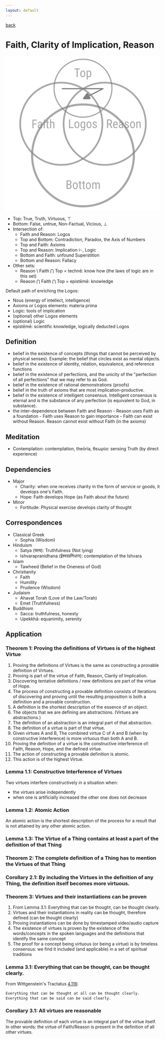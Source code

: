 ```yaml
---
layout: default
---
```

[back](./)

# Faith, Clarity of Implication, Reason

![Faith](images/faith.png)

- Top: True, Truth, Virtuous, ⊤
- Bottom: False, untrue, Non-Factual, Vicious, ⊥
- Intersection of:
    - Faith and Reason: Logos
    - Top and Bottom: Contradiction, Paradox, the Axis of Numbers
    - Top and Faith: Axioms
    - Top and Reason: Implication ⊢, Logic
    - Bottom and Faith: unfound Superstition
    - Bottom and Reason: Fallacy
- Other sets:
    - Reason \ Faith ⋂ Top = technē: know how (the laws of logic are in this set)
    - Reason ⋂ Faith ⋂ Top = epistēmē: knowledge


Default path of enriching the Logos:
- Nous (energy of intellect, intelligence)
- Axioms or Logos elements: materia prima
- Logic: tools of implication
- (optional) other Logos elements
- (optional) Logic
- epistēmē: scientific knowledge, logically deducted Logos



## Definition


- belief in the existence of concepts (things that cannot be perceived by physical senses). Example: the belief that circles exist as mental objects.
- belief in the existence of identity, relation, equivalence, and reference functions
- belief in the existence of perfections, and the unicity of the "perfection of all perfections" that we may refer to as God.
- belief in the existence of rational demonstrations (proofs)
- belief in the truth of axioms that are most implication-productive.
- belief in the existence of intelligent consensus. Intelligent consensus is eternal and is the substance of any perfection (is equivalent to God, in substance).
- the inter-dependence between Faith and Reason
        - Reason uses Faith as a foundation
        - Faith uses Reason to gain importance
        - Faith can exist without Reason. Reason cannot exist without Faith (in the axioms)

## Meditation

- Contemplation: contemplation, theōría, θεωρία: sensing Truth (by direct experience)

## Dependencies

- Major
    - Charity: when one receives charity in the form of service or goods, it develops one's Faith.
    - Hope: Faith develops Hope (as Faith about the future)
- Minor
    - Fortitude: Physical exercise develops clarity of thought


## Correspondences

- Classical Greek
    - Sophia (Wisdom)
- Hinduism
    - Satya (सत्य): Truthfulness (Not lying)
    - Ishvarapranidhana (ईश्वरप्रणिधान): contemplation of the Ishvara
- Islam
    - Tawheed (Belief in the Oneness of God)
- Christianity
    - Faith
    - Humility
    - Prudence (Wisdom)
- Judaism
    - Ahavat Torah (Love of the Law/Torah)
    - Emet (Truthfulness)
- Buddhism
    - Sacca: truthfulness, honesty
    - Upekkhā: equanimity, serenity


## Application

### Theorem 1: Proving the definitions of Virtues is of the highest Virtue

1. Proving the definitions of Virtues is the same as constructing a provable definition of Virtues.
1. Proving is part of the virtue of Faith, Reason, Clarity of Implication.
1. Discovering tentative definitions / new definitions are part of the virtue of Hope.
1. The process of constructing a provable definition consists of iterations of discovering and proving until the resulting proposition is both a definition and a provable construction.
1. A definition is the shortest description of the essence of an object. 
1. The objects that we are defining are abstractions. (Virtues are abstractions.)
1. The definition of an abstraction is an integral part of that abstraction.
1. The definition of a virtue is part of that virtue.
1. Given virtues A and B, The combined virtue C of A and B (when by constructive interference) is more virtuous than both A and B.
1. Proving the definition of a virtue is the constructive interference of: Faith, Reason, Hope, and the defined virtue.
1. The action of constructing a provable definition is atomic.
1. This action is of the highest Virtue.

### Lemma 1.1: Constructive Interference of Virtues

Two virtues interfere constructively in a situation when:
- the virtues arise independently
- when one is artificially increased the other one does not decrease


### Lemma 1.2: Atomic Action

An atomic action is the shortest description of the process for a result that is not attained by any other atomic action.


### Lemma 1.3: The Virtue of a Thing contains at least a part of the definition of that Thing


### Theorem 2: The complete definition of a Thing has to mention the Virtues of that Thing

### Corollary 2.1: By including the Virtues in the definition of any Thing, the definition itself becomes more virtuous.

### Theorem 3: Virtues and their instantiations can be proven

1. From Lemma 3.1: Everything that can be thought, can be thought clearly.
1. Virtues and their instantiations in reality can be thought, therefore defined (can be thought clearly)
1. Proving instantiations can be done by timestamped video/audio capture
1. The existence of virtues is proven by the existence of the words/concepts in the spoken languages and the definitions that identify the same concept
1. The proof for a concept being virtuous (or being a virtue) is by timeless consensus: we find it included (and applicable) in a set of spiritual traditions


### Lemma 3.1: Everything that can be thought, can be thought clearly.

From Wittgenstein's Tractatus [4.116](https://www.wittgensteinproject.org/w/index.php?title=Tractatus_Logico-Philosophicus_(English)#4.116): 
```
Everything that can be thought at all can be thought clearly. Everything that can be said can be said clearly.
```
### Corollary 3.1: All virtues are reasonable

The provable definition of each virtue is an integral part of the virtue itself. In other words: the virtue of Faith/Reason is present in the definition of all other virtues.
